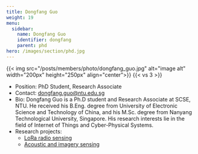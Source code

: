 ```yaml
---
title: Dongfang Guo
weight: 19
menu:
  sidebar:
    name: Dongfang Guo
    identifier: dongfang
    parent: phd
hero: /images/section/phd.jpg
---
```

{{< img src="/posts/members/photo/dongfang_guo.jpg" alt="image alt" width="200px" height="250px" align="center">}}
{{< vs 3 >}}

- Position: PhD Student, Research Associate
- Contact: dongfang.guo@ntu.edu.sg
- Bio: Dongfang Guo is a Ph.D student and Research Associate at SCSE, NTU. He received his B.Eng. degree from University of Electronic Science and Technology of China, and his M.Sc. degree from Nanyang Technological University, Singapore. His research interests lie in the field of Internet of Things and Cyber-Physical Systems.
- Research projects:
  - [LoRa radio sensing](https://ntuiot.xyz/posts/research/iot-sensing/lora/)
  - [Acoustic and imagery sensing](https://ntuiot.xyz/posts/research/iot-sensing/acoustic/)
